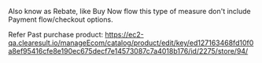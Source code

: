 Also know as Rebate, like Buy Now flow this type of measure don't include Payment flow/checkout options.

Refer Past purchase product: https://ec2-qa.clearesult.io/manageEcom/catalog/product/edit/key/ed127163468fd10f0a8ef95416cfe8e190ec675decf7e14573087c7a4018b176/id/2275/store/94/